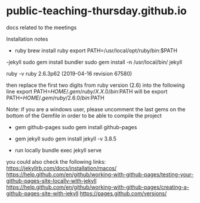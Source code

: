 # public-teaching-thursday.github.io
docs related to the meetings

Installation notes

- ruby
brew install ruby
export PATH=/usr/local/opt/ruby/bin:$PATH

-jekyll
sudo gem install bundler
sudo gem install -n /usr/local/bin/ jekyll

ruby -v
ruby 2.6.3p62 (2019-04-16 revision 67580)

then replace the first two digits from ruby version (2.6) into the following line
export PATH=$HOME/.gem/ruby/X.X.0/bin:$PATH will be export PATH=$HOME/.gem/ruby/2.6.0/bin:$PATH

Note: if you are a windows user, please uncomment the last gems on the bottom of the Gemfile in order to be able to compile the project

- gem github-pages
sudo gem install github-pages

- gem jekyll
sudo gem install jekyll -v 3.8.5

- run locally
bundle exec jekyll serve

you could also check the following links:
https://jekyllrb.com/docs/installation/macos/
https://help.github.com/en/github/working-with-github-pages/testing-your-github-pages-site-locally-with-jekyll
https://help.github.com/en/github/working-with-github-pages/creating-a-github-pages-site-with-jekyll
https://pages.github.com/versions/
